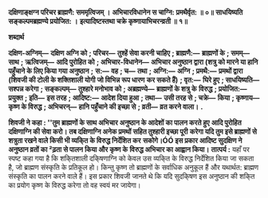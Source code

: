 **दक्षिणाङ्क्षग्न परिचर ब्राह्मणै: सममृत्विजम् ।** **अभिचारविधानेन स चाग्नि: प्रमथैर्वृत: ॥ ०॥** **साधयिष्यति सङ्कल्पमब्रह्मण्ये प्रयोजित: ।** **इत्यादिष्टस्तथा चक्रे कृष्णायाभिचरन्व्रती ॥ १॥** 

**शब्दार्थ** 

**दक्षिण-अग्निम्—** **दक्षिण अग्नि को** **; परिचर—** **तुश्हें सेवा करनी चाहिए** **; ब्राह्मणै:—** **ब्राह्मणों के** **; समम्—** **साथ** **; ऋत्विजम्—** **आदि पुरोहित को** **; अभिचार-विधानेन—** **अभिचार अनुष्ठान द्वारा (शत्रु को मारने या हानि पहुँचाने के लिए किया गया अनुष्ठान** **;** **स:—** **वह** **; च—** **तथा** **; अग्नि:—** **अग्नि** **; प्रमथै:—** **प्रमथों द्वारा (शिवजी की टोली के शक्तिशाली योगी जो विभिन्न रूप धारण** **कर सकते हैं)** **; वृत:—** **घिरे हुए** **; साधयिष्यति—** **सश्पन्न करेगा** **; सङ्कल्पम्—** **तुश्हारे मनोभाव को** **; अब्रह्मण्ये—** **ब्राह्मणों के शत्रु के** **विरुद्ध** **; प्रयोजित:—** **प्रयुक्त** **; इति—** **इस तरह** **; आदिष्ट:—** **आदेश दिया हुआ** **; तथा—** **उसी तरह से** **; चक्रे—** **किया** **; कृष्णाय—** **कृष्ण के विरुद्ध** **; अभिचरन्—** **हानि पहुँचाने की इच्छा से** **; व्रती—** **व्रत करने वाला।** **.** 

**शिवजी ने कहा : ''तुम ब्राह्मणों के साथ अभिचार अनुष्ठान के आदेशों का पालन करते हुए** **आदि पुरोहित दक्षिणाग्नि की सेवा करो। तब दक्षिणाग्नि अनेक प्रमथों सहित तुश्हारी इच्छा पूरी** **करेगा यदि तुम इसे ब्राह्मणों से शत्रुता रखने वाले किसी भी व्यकि्त के विरुद्ध निर्देशित कर** **सकोगे।ÓÓ इस प्रकार आदिष्ट सुदक्षिण ने अनुष्ठान व्रतों का ²ढ़ता से पालन किया और कृष्ण के** **विरुद्ध अभिचार का आह्वान किया।** **तात्पर्य :** यहाँ पर स्पष्ट कहा गया है कि शकि्तशाली दकि्षणाग्नि को केवल उस व्यकि्त के विरुद्ध निर्देशित किया जा सकता है, जो ब्राह्मण संस्कृति के प्रतिकूल हो। किन्तु कृष्ण तो ब्राह्मणों के सर्वाधिक अनुकूल हैं और यथार्थत: ब्राह्मण संस्कृति का पालन करने वाले हैं। इस प्रकार शिवजी जानते थे कि यदि सुदकि्षण इस अनुष्ठान की शकि्त का प्रयोग कृष्ण के विरुद्ध करेगा तो वह स्वयं मर जायेगा।  